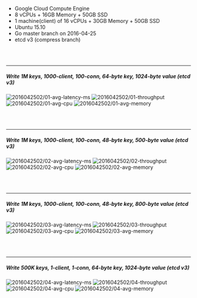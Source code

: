 

- Google Cloud Compute Engine
- 8 vCPUs + 16GB Memory + 50GB SSD
- 1 machine(client) of 16 vCPUs + 30GB Memory + 50GB SSD
- Ubuntu 15.10
- Go master branch on 2016-04-25
- etcd v3 (compress branch)



<br><br><hr>
##### Write 1M keys, 1000-client, 100-conn, 64-byte key, 1024-byte value (etcd v3)

<img src="https://storage.googleapis.com/dbtester-results/2016042502/01-avg-latency-ms.svg" alt="2016042502/01-avg-latency-ms">

<img src="https://storage.googleapis.com/dbtester-results/2016042502/01-throughput.svg" alt="2016042502/01-throughput">

<img src="https://storage.googleapis.com/dbtester-results/2016042502/01-avg-cpu.svg" alt="2016042502/01-avg-cpu">

<img src="https://storage.googleapis.com/dbtester-results/2016042502/01-avg-memory.svg" alt="2016042502/01-avg-memory">



<br><br><hr>
##### Write 1M keys, 1000-client, 100-conn, 48-byte key, 500-byte value (etcd v3)

<img src="https://storage.googleapis.com/dbtester-results/2016042502/02-avg-latency-ms.svg" alt="2016042502/02-avg-latency-ms">

<img src="https://storage.googleapis.com/dbtester-results/2016042502/02-throughput.svg" alt="2016042502/02-throughput">

<img src="https://storage.googleapis.com/dbtester-results/2016042502/02-avg-cpu.svg" alt="2016042502/02-avg-cpu">

<img src="https://storage.googleapis.com/dbtester-results/2016042502/02-avg-memory.svg" alt="2016042502/02-avg-memory">



<br><br><hr>
##### Write 1M keys, 1000-client, 100-conn, 48-byte key, 800-byte value (etcd v3)

<img src="https://storage.googleapis.com/dbtester-results/2016042502/03-avg-latency-ms.svg" alt="2016042502/03-avg-latency-ms">

<img src="https://storage.googleapis.com/dbtester-results/2016042502/03-throughput.svg" alt="2016042502/03-throughput">

<img src="https://storage.googleapis.com/dbtester-results/2016042502/03-avg-cpu.svg" alt="2016042502/03-avg-cpu">

<img src="https://storage.googleapis.com/dbtester-results/2016042502/03-avg-memory.svg" alt="2016042502/03-avg-memory">



<br><br><hr>
##### Write 500K keys, 1-client, 1-conn, 64-byte key, 1024-byte value (etcd v3)

<img src="https://storage.googleapis.com/dbtester-results/2016042502/04-avg-latency-ms.svg" alt="2016042502/04-avg-latency-ms">

<img src="https://storage.googleapis.com/dbtester-results/2016042502/04-throughput.svg" alt="2016042502/04-throughput">

<img src="https://storage.googleapis.com/dbtester-results/2016042502/04-avg-cpu.svg" alt="2016042502/04-avg-cpu">

<img src="https://storage.googleapis.com/dbtester-results/2016042502/04-avg-memory.svg" alt="2016042502/04-avg-memory">



